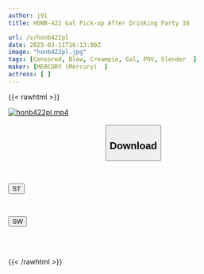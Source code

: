 ```yaml
---
author: j91
title: HONB-422 Gal Pick-up After Drinking Party 16

url: /v/honb422pl
date: 2025-03-11T16:13:00Z
image: "honb422pl.jpg"
tags: [Censored, Blow, Creampie, Gal, POV, Slender	]
maker: [MERCURY (Mercury)  ]
actress: [ ]
---
```



{{< rawhtml >}}

<div class="video" data-videoid="GJkxJ3JgZ0CYmp">
    <a href="javascript:;">
        <img src="/v/honb422pl/honb422pl.jpg" width="WIDTH" height="HEIGHT" alt="honb422pl.mp4" loading="lazy">
    </a>
</div>

<script type="text/javascript" src="https://j91.asia/asset/on-demand-st.js"></script>

<br>
  <link rel="stylesheet" href="https://j91.asia/asset/bs5.css">
  
  <center>
  <button class="btn btn-primary" type="button" data-bs-toggle="collapse" data-bs-target=".multi-collapse" aria-expanded="false" aria-controls="multiCollapseExample1 multiCollapseExample2"><h2>Download</h2></button></center>
</p>
<div class="row">
  <div class="col">
    <div class="collapse multi-collapse" id="multiCollapseExample1">
      <div class="card card-body">
	      	      <br>
<div class="buttons">  
<p><a href="/v/honb422pl/st.html" target="_blank"><button class="btn-hover color-3"><i class="fa fa-download"></i> ST</button></a></p></div>
    </div>
  </div>
</div>
  <div class="col">
    <div class="collapse multi-collapse" id="multiCollapseExample2">
      <div class="card card-body">
	      <br>
<div class="buttons">
<p><a href="/v/honb422pl/sw.html" target="_blank"><button class="btn-hover color-2"><i class="fa fa-download"></i> SW</button></a></p></div>
<br><br>
      </div>
    </div>
  </div>
</div>

{{< /rawhtml >}}
